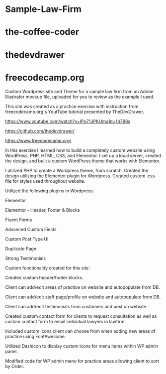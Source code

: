 # Sample-Law-Firm 
# the-coffee-coder
# thedevdrawer
# freecodecamp.org

Custom Wordpress site and Theme for a sample law firm from an Adobe Illustrator mockup file, uploaded for you to review as the example I used.

This site was created as a practice exercise with instruction from freecodecamp.org's YoutTube tutorial presented by TheDevDrawer.

https://www.youtube.com/watch?v=IPo71JPKUmg&t=14796s

https://github.com/thedevdrawer/

https://www.freecodecamp.org/

In this exercise I learned how to build a completely custom website using WordPress, PHP, HTML, CSS, and Elementor. I set up a local server, created the design, and built a custom WordPress theme that works with Elementor. 

I utilized PHP to create a Wordpress theme, from scratch.  Created the design utilizing the Elementor plugin for Wordpress.  Created custom .css file for styles used throughout website.  


Utilized the following plugins in Wordpress:

Elementor

Elementor - Header, Footer & Blocks

Fluent Forms

Advanced Custom Fields

Custom Post Type UI

Duplicate Page

Strong Testimonials


Custom functionality created for this site:

Created custom header/footer blocks.

Client can add/edit areas of practice on website and autopopulate from DB.

Client can add/edit staff page/profile on website and autopopulate from DB.

Client can add/edit testimonials from customers and post on website.

Created custom contact form for clients to request consultation as well as custom contact form to email individual lawyers in lawfirm.

Included custom icons client can choose from when adding new areas of practice using FontAwesome.

Utilized Dashicon to display custom icons for menu items within WP admin panel.

Modified code for WP admin menu for practice areas allowing client to sort by Order.
